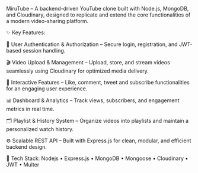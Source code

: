 MiruTube – A backend-driven YouTube clone built with Node.js, MongoDB, and Cloudinary, designed to replicate and extend the core functionalities of a modern video-sharing platform.

✨ Key Features:

🔐 User Authentication & Authorization – Secure login, registration, and JWT-based session handling.

🎬 Video Upload & Management – Upload, store, and stream videos seamlessly using Cloudinary for optimized media delivery.

💬 Interactive Features – Like, comment, tweet and subscribe functionalities for an engaging user experience.

📊 Dashboard & Analytics – Track views, subscribers, and engagement metrics in real time.

🗂️ Playlist & History System – Organize videos into playlists and maintain a personalized watch history.

⚙️ Scalable REST API – Built with Express.js for clean, modular, and efficient backend design.

🧰 Tech Stack:
Nodejs • Express.js • MongoDB • Mongoose • Cloudinary • JWT • Multer
